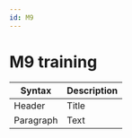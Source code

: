 ```yaml
---
id: M9
---
```


# M9 training

| Syntax      | Description |
| ----------- | ----------- |
| Header      | Title       |
| Paragraph   | Text        |
